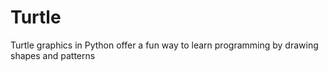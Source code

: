 # Turtle

Turtle graphics in Python offer a fun way to learn programming by drawing shapes and patterns
